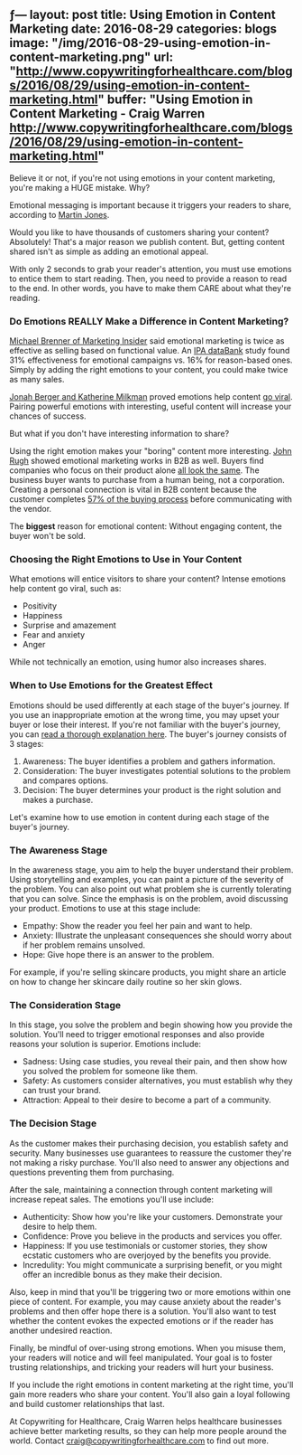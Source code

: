 ƒ—
layout: post
title: Using Emotion in Content Marketing
date: 2016-08-29
categories: blogs
image: "/img/2016-08-29-using-emotion-in-content-marketing.png"
url: "http://www.copywritingforhealthcare.com/blogs/2016/08/29/using-emotion-in-content-marketing.html"
buffer: "Using Emotion in Content Marketing - Craig Warren http://www.copywritingforhealthcare.com/blogs/2016/08/29/using-emotion-in-content-marketing.html"
---

 


Believe it or not, if you're not using emotions in your content marketing, you're making a HUGE mistake. Why?

Emotional messaging is important because it triggers your readers to share, according to [Martin Jones](https://www.coxblue.com/emotional-engagement-is-the-key-to-viral-content-marketing/). 

Would you like to have thousands of customers sharing your content? Absolutely! That's a major reason we publish content. But, getting content shared isn't as simple as adding an emotional appeal.

With only 2 seconds to grab your reader's attention, you must use emotions to entice them to start reading. Then, you need to provide a reason to read to the end. In other words, you have to make them CARE about what they're reading.


### Do Emotions REALLY Make a Difference in Content Marketing?

[Michael Brenner of Marketing Insider](https://marketinginsidergroup.com/strategy/marketing-is-personal-emotion-beats-promotion-by-2x/) said emotional marketing is twice as effective as selling based on functional value. An [IPA dataBank](http://www.ipa.co.uk/Page/IPA-Effectiveness-Advertising-Case-Studies#.UxUbPfRg5vk) study found 31% effectiveness for emotional campaigns vs. 16% for reason-based ones. Simply by adding the right emotions to your content, you could make twice as many sales.

[Jonah Berger and Katherine Milkman](https://marketing.wharton.upenn.edu/files/?whdmsaction=public:main.file&fileID=3461) proved emotions help content [go viral](http://www.jeffbullas.com/2015/08/19/tap-emotions-boost-content-marketing/). Pairing powerful emotions with interesting, useful content will increase your chances of success. 

But what if you don't have interesting information to share?


Using the right emotion makes your "boring" content more interesting. [John Rugh](http://relevance.com/the-power-of-emotion-in-content-marketing/) showed emotional marketing works in B2B as well. Buyers find companies who focus on their product alone [all look the same](http://b2bprblog.marxcommunications.com/b2bpr/emotional-content-marketing-why-you-should-make-readers-cry). The business buyer wants to purchase from a human being, not a corporation. Creating a personal connection is vital in B2B content because the customer completes [57% of the buying process](http://www.executiveboard.com/exbd/sales-service/the-end-of-solution-sales/index.page) before communicating with the vendor. 

The __biggest__ reason for emotional content: Without engaging content, the buyer won't be sold. 



### Choosing the Right Emotions to Use in Your Content

What emotions will entice visitors to share your content? Intense emotions help content go viral, such as:

* Positivity
* Happiness
* Surprise and amazement
* Fear and anxiety
* Anger 

While not technically an emotion, using humor also increases shares.



### When to Use Emotions for the Greatest Effect

Emotions should be used differently at each stage of the buyer's journey. If you use an inappropriate emotion at the wrong time, you may upset your buyer or lose their interest. If you're not familiar with the buyer's journey, you can [read a thorough explanation here](http://blog.hubspot.com/sales/what-is-the-buyers-journey#sm.0000tbplmnk3scsa11odpc1nhkos0). The buyer's journey consists of 3 stages:

1. Awareness: The buyer identifies a problem and gathers information.
2. Consideration: The buyer investigates potential solutions to the problem and compares options.
3. Decision: The buyer determines your product is the right solution and makes a purchase.

Let's examine how to use emotion in content during each stage of the buyer's journey.

### The Awareness Stage 

In the awareness stage, you aim to help the buyer understand their problem. Using storytelling and examples, you can paint a picture of the severity of the problem. You can also point out what problem she is currently tolerating that you can solve. Since the emphasis is on the problem, avoid discussing your product. Emotions to use at this stage include:

* Empathy: Show the reader you feel her pain and want to help.
* Anxiety: Illustrate the unpleasant consequences she should worry about if her problem remains unsolved.
* Hope: Give hope there is an answer to the problem.

For example, if you're selling skincare products, you might share an article on how to change her skincare daily routine so her skin glows.

### The Consideration Stage

In this stage, you solve the problem and begin showing how you provide the solution. You'll need to trigger emotional responses and also provide reasons your solution is superior.
Emotions include:

* Sadness: Using case studies, you reveal their pain, and then show how you solved the problem for someone like them.
* Safety: As customers consider alternatives, you must establish why they can trust your brand.
* Attraction: Appeal to their desire to become a part of a community.



### The Decision Stage

As the customer makes their purchasing decision, you establish safety and security. Many businesses use guarantees to reassure the customer they're not making a risky purchase. You'll also need to answer any objections and questions preventing them from purchasing. 

After the sale, maintaining a connection through content marketing will increase repeat sales. The emotions you'll use include:

* Authenticity: Show how you're like your customers. Demonstrate your desire to help them.
* Confidence: Prove you believe in the products and services you offer.
* Happiness: If you use testimonials or customer stories, they show ecstatic customers who are overjoyed by the benefits you provide.
* Incredulity: You might communicate a surprising benefit, or you might offer an incredible bonus as they make their decision.

Also, keep in mind that you'll be triggering two or more emotions within one piece of content. For example, you may cause anxiety about the reader's problems and then offer hope there is a solution. You'll also want to test whether the content evokes the expected emotions or if the reader has another undesired reaction.

Finally, be mindful of over-using strong emotions. When you misuse them, your readers will notice and will feel manipulated. Your goal is to foster trusting relationships, and tricking your readers will hurt your business. 

If you include the right emotions in content marketing at the right time, you'll gain more readers who share your content. You'll also gain a loyal following and build customer relationships that last.

At Copywriting for Healthcare, Craig Warren helps healthcare businesses achieve better marketing results, so they can help more people around the world. Contact craig@copywritingforhealthcare.com to find out more.
